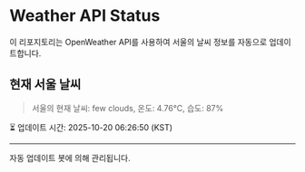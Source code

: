 
# Weather API Status

이 리포지토리는 OpenWeather API를 사용하여 서울의 날씨 정보를 자동으로 업데이트합니다.

## 현재 서울 날씨
> 서울의 현재 날씨: few clouds, 온도: 4.76°C, 습도: 87%

⏳ 업데이트 시간: 2025-10-20 06:26:50 (KST)

---
자동 업데이트 봇에 의해 관리됩니다.
